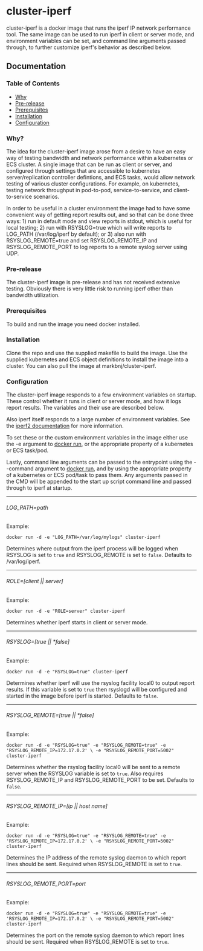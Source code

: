 # cluster-iperf

cluster-iperf is a docker image that runs the iperf IP network performance
tool. The same image can be used to run iperf in client or server mode, and
environment variables can be set, and command line arguments passed through,
to further customize iperf's behavior as described below.

## Documentation

### Table of Contents
* [Why](#why)
* [Pre-release](#pre-release)
* [Prerequisites](#prerequisites)
* [Installation](#installation)
* [Configuration](#configuration)

### Why?

The idea for the cluster-iperf image arose from a desire to have an easy way of testing
bandwidth and network performance within a kubernetes or ECS cluster. A single image that
can be run as client or server, and configured through settings that are accessible to
kubernetes server/replication controller defintions, and ECS tasks, would allow network
testing of various cluster configurations. For example, on kubernetes, testing network
throughput in pod-to-pod, service-to-service, and client-to-service scenarios.

In order to be useful in a cluster environment the image had to have some convenient way
of getting report results out, and so that can be done three ways: 1) run in default mode
and view reports in stdout, which is useful for local testing; 2) run with RSYSLOG=true
which will write reports to LOG_PATH (/var/log/iperf by default); or 3) also run with
RSYSLOG_REMOTE=true and set RSYSLOG_REMOTE_IP and RSYSLOG_REMOTE_PORT to log reports
to a remote syslog server using UDP.

### Pre-release

The cluster-iperf image is pre-release and has not received extensive testing. Obviously
there is very little risk to running iperf other than bandwidth utilization.

### Prerequisites

To build and run the image you need docker installed.

### Installation

Clone the repo and use the supplied makefile to build the image. Use the supplied
kubernetes and ECS object definitions to install the image into a cluster. You
can also pull the image at markbnj/cluster-iperf.


### Configuration

The cluster-iperf image responds to a few environment variables on startup. These
control whether it runs in client or server mode, and how it logs report results.
The variables and their use are described below.

Also iperf itself responds to a large number of environment variables. See the
[iperf2 documentation](https://iperf.fr/iperf-doc.php) for more information.

To set these or the custom environment variables in the image either use the -e
argument to [docker run](https://docs.docker.com/engine/reference/run/), or the
appropriate property of a kubernetes or ECS task/pod.

Lastly, command line arguments can be passed to the entrypoint using the
--command argument to [docker run](https://docs.docker.com/engine/reference/run/),
and by using the appropriate property of a kubernetes or ECS pod/task to pass them.
Any arguments passed in the CMD will be appended to the start up script command
line and passed through to iperf at startup.

----

###### LOG_PATH=path

Example:

`docker run -d -e "LOG_PATH=/var/log/mylogs" cluster-iperf`

Determines where output from the iperf process will be logged when RSYSLOG is
set to `true` and RSYSLOG_REMOTE is set to `false`. Defaults to /var/log/iperf.

----

###### ROLE=[client || server]

Example:

`docker run -d -e "ROLE=server" cluster-iperf`

Determines whether iperf starts in client or server mode.

----

###### RSYSLOG=[true || *false]

Example:

`docker run -d -e "RSYSLOG=true" cluster-iperf`

Determines whether iperf will use the rsyslog facility local0 to output report
results. If this variable is set to `true` then rsyslogd will be configured and
started in the image before iperf is started. Defaults to `false`.

----

###### RSYSLOG_REMOTE=[true || *false]

Example:

`docker run -d -e "RSYSLOG=true" -e "RSYSLOG_REMOTE=true" -e 'RSYSLOG_REMOTE_IP=172.17.0.2' \
 -e "RSYSLOG_REMOTE_PORT=5002" cluster-iperf`

Determines whether the rsyslog facility local0 will be sent to a remote server when the
RSYSLOG variable is set to `true`. Also requires RSYSLOG_REMOTE_IP and RSYSLOG_REMOTE_PORT
to be set. Defaults to `false`.

----

###### RSYSLOG_REMOTE_IP=[ip || host name]

Example:

`docker run -d -e "RSYSLOG=true" -e "RSYSLOG_REMOTE=true" -e 'RSYSLOG_REMOTE_IP=172.17.0.2' \
 -e "RSYSLOG_REMOTE_PORT=5002" cluster-iperf`

Determines the IP address of the remote syslog daemon to which report lines should be sent.
Required when RSYSLOG_REMOTE is set to `true`.

----

###### RSYSLOG_REMOTE_PORT=port

Example:

`docker run -d -e "RSYSLOG=true" -e "RSYSLOG_REMOTE=true" -e 'RSYSLOG_REMOTE_IP=172.17.0.2' \
 -e "RSYSLOG_REMOTE_PORT=5002" cluster-iperf`

Determines the port on the remote syslog daemon to which report lines should be sent.
Required when RSYSLOG_REMOTE is set to `true`.

